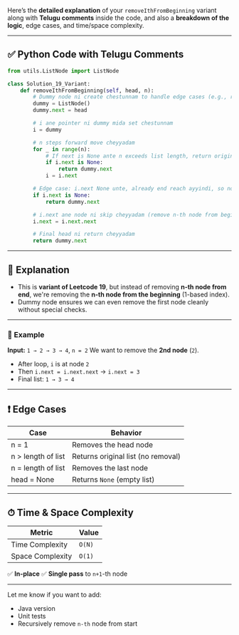 Here’s the **detailed explanation** of your `removeIthFromBeginning` variant along with **Telugu comments** inside the code, and also a **breakdown of the logic**, edge cases, and time/space complexity.

---

## ✅ Python Code with Telugu Comments

```python
from utils.ListNode import ListNode

class Solution_19_Variant:
    def removeIthFromBeginning(self, head, n):
        # Dummy node ni create chestunnam to handle edge cases (e.g., removing head)
        dummy = ListNode()
        dummy.next = head

        # i ane pointer ni dummy mida set chestunnam
        i = dummy

        # n steps forward move cheyyadam
        for _ in range(n):
            # If next is None ante n exceeds list length, return original list
            if i.next is None:
                return dummy.next
            i = i.next

        # Edge case: i.next None unte, already end reach ayyindi, so nothing to remove
        if i.next is None:
            return dummy.next

        # i.next ane node ni skip cheyyadam (remove n-th node from beginning)
        i.next = i.next.next

        # Final head ni return cheyyadam
        return dummy.next
```

---

## 🧠 Explanation

* This is **variant of Leetcode 19**, but instead of removing **n-th node from end**, we're removing the **n-th node from the beginning** (1-based index).
* Dummy node ensures we can even remove the first node cleanly without special checks.

---

### 🧪 Example

**Input:** `1 → 2 → 3 → 4`, `n = 2`
We want to remove the **2nd node** (`2`).

* After loop, `i` is at node `2`
* Then `i.next = i.next.next` → `i.next = 3`
* Final list: `1 → 3 → 4`

---

## ❗️ Edge Cases

| Case               | Behavior                           |
| ------------------ | ---------------------------------- |
| n = 1              | Removes the head node              |
| n > length of list | Returns original list (no removal) |
| n = length of list | Removes the last node              |
| head = None        | Returns `None` (empty list)        |

---

## ⏱ Time & Space Complexity

| Metric           | Value  |
| ---------------- | ------ |
| Time Complexity  | `O(N)` |
| Space Complexity | `O(1)` |

✅ **In-place**
✅ **Single pass** to `n+1`-th node

---

Let me know if you want to add:

* Java version
* Unit tests
* Recursively remove `n-th` node from start
